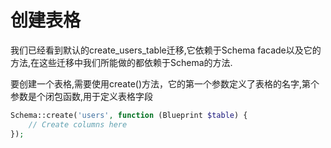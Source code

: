 # 创建表格

我们已经看到默认的create\_users\_table迁移,它依赖于Schema facade以及它的方法,在这些迁移中我们所能做的都依赖于Schema的方法.

要创建一个表格,需要使用create\(\)方法，它的第一个参数定义了表格的名字,第个参数是个闭包函数,用于定义表格字段

```php
Schema::create('users', function (Blueprint $table) { 
    // Create columns here
});
```



